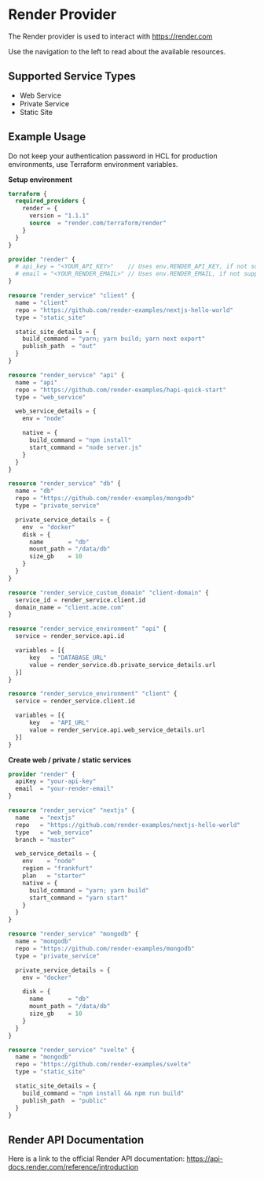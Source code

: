 # Render Provider

The Render provider is used to interact with https://render.com

Use the navigation to the left to read about the available resources.

## Supported Service Types

* Web Service
* Private Service
* Static Site

## Example Usage

Do not keep your authentication password in HCL for production environments, use Terraform environment variables.

**Setup environment**

```terraform
terraform {
  required_providers {
    render = {
      version = "1.1.1"
      source  = "render.com/terraform/render"
    }
  }
}

provider "render" {
  # api_key = "<YOUR_API_KEY>"    // Uses env.RENDER_API_KEY, if not supplied
  # email = "<YOUR_RENDER_EMAIL>" // Uses env.RENDER_EMAIL, if not supplied
}

resource "render_service" "client" {
  name = "client"
  repo = "https://github.com/render-examples/nextjs-hello-world"
  type = "static_site"

  static_site_details = {
    build_command = "yarn; yarn build; yarn next export"
    publish_path  = "out"
  }
}

resource "render_service" "api" {
  name = "api"
  repo = "https://github.com/render-examples/hapi-quick-start"
  type = "web_service"

  web_service_details = {
    env = "node"

    native = {
      build_command = "npm install"
      start_command = "node server.js"
    }
  }
}

resource "render_service" "db" {
  name = "db"
  repo = "https://github.com/render-examples/mongodb"
  type = "private_service"

  private_service_details = {
    env  = "docker"
    disk = {
      name       = "db"
      mount_path = "/data/db"
      size_gb    = 10
    }
  }
}

resource "render_service_custom_domain" "client-domain" {
  service_id = render_service.client.id
  domain_name = "client.acme.com"
}

resource "render_service_environment" "api" {
  service = render_service.api.id

  variables = [{
      key   = "DATABASE_URL"
      value = render_service.db.private_service_details.url
  }]
}

resource "render_service_environment" "client" {
  service = render_service.client.id

  variables = [{
      key   = "API_URL"
      value = render_service.api.web_service_details.url
  }]
}
```

**Create web / private / static services**

```terraform
provider "render" {
  apiKey = "your-api-key"
  email  = "your-render-email"
}

resource "render_service" "nextjs" {
  name   = "nextjs"
  repo   = "https://github.com/render-examples/nextjs-hello-world"
  type   = "web_service"
  branch = "master"

  web_service_details = {
    env    = "node"
    region = "frankfurt"
    plan   = "starter"
    native = {
      build_command = "yarn; yarn build"
      start_command = "yarn start"
    }
  }
}

resource "render_service" "mongodb" {
  name = "mongodb"
  repo = "https://github.com/render-examples/mongodb"
  type = "private_service"

  private_service_details = {
    env = "docker"

    disk = {
      name       = "db"
      mount_path = "/data/db"
      size_gb    = 10
    }
  }
}

resource "render_service" "svelte" {
  name = "mongodb"
  repo = "https://github.com/render-examples/svelte"
  type = "static_site"

  static_site_details = {
    build_command = "npm install && npm run build"
    publish_path  = "public"
  }
}
```

## Render API Documentation

Here is a link to the official Render API documentation: https://api-docs.render.com/reference/introduction
